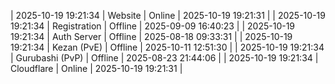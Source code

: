 | 2025-10-19 19:21:34 | Website | Online | 2025-10-19 19:21:31 |
| 2025-10-19 19:21:34 | Registration | Offline | 2025-09-09 16:40:23 |
| 2025-10-19 19:21:34 | Auth Server | Offline | 2025-08-18 09:33:31 |
| 2025-10-19 19:21:34 | Kezan (PvE) | Offline | 2025-10-11 12:51:30 |
| 2025-10-19 19:21:34 | Gurubashi (PvP) | Offline | 2025-08-23 21:44:06 |
| 2025-10-19 19:21:34 | Cloudflare | Online | 2025-10-19 19:21:31 |

